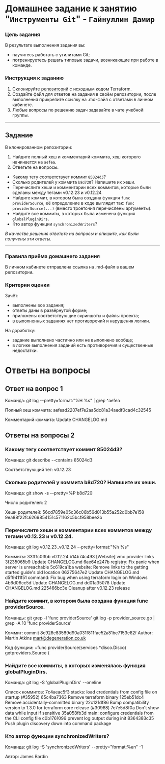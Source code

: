 # Домашнее задание к занятию "`Инструменты Git`" - `Гайнуллин Дамир`


### Цель задания

В результате выполнения задания вы:

* научитесь работать с утилитами Git;
* потренируетесь решать типовые задачи, возникающие при работе в команде. 

### Инструкция к заданию

1. Склонируйте [репозиторий](https://github.com/hashicorp/terraform) с исходным кодом Terraform.
2. Создайте файл для ответов на задания в своём репозитории, после выполнения прикрепите ссылку на .md-файл с ответами в личном кабинете.
3. Любые вопросы по решению задач задавайте в чате учебной группы.

------

## Задание

В клонированном репозитории:

1. Найдите полный хеш и комментарий коммита, хеш которого начинается на `aefea`.
2. Ответьте на вопросы.

* Какому тегу соответствует коммит `85024d3`?
* Сколько родителей у коммита `b8d720`? Напишите их хеши.
* Перечислите хеши и комментарии всех коммитов, которые были сделаны между тегами  v0.12.23 и v0.12.24.
* Найдите коммит, в котором была создана функция `func providerSource`, её определение в коде выглядит так: `func providerSource(...)` (вместо троеточия перечислены аргументы).
* Найдите все коммиты, в которых была изменена функция `globalPluginDirs`.
* Кто автор функции `synchronizedWriters`? 

*В качестве решения ответьте на вопросы и опишите, как были получены эти ответы.*

---

### Правила приёма домашнего задания

В личном кабинете отправлена ссылка на .md-файл в вашем репозитории.

### Критерии оценки

Зачёт:

* выполнены все задания;
* ответы даны в развёрнутой форме;
* приложены соответствующие скриншоты и файлы проекта;
* в выполненных заданиях нет противоречий и нарушения логики.

На доработку:

* задание выполнено частично или не выполнено вообще;
* в логике выполнения заданий есть противоречия и существенные недостатки.



# Ответы на вопросы

## Ответ на вопрос 1

Команда:
git log --pretty=format:"%H %s" | grep ^aefea

Полный хеш коммита:
aefead2207ef7e2aa5dc81a34aedf0cad4c32545

Комментарий коммита:
Update CHANGELOG.md

## Ответы на вопросы 2

### Какому тегу соответствует коммит 85024d3?

Команда:
git describe --contains 85024d3

Соответствующий тег:
v0.12.23

### Сколько родителей у коммита b8d720? Напишите их хеши.

Команда:
git show -s --pretty=%P b8d720

Число родителей:
2

Хеши родителей:
56cd7859e05c36c06b56d013b55a252d0bb7e158
9ea88f22fc6269854151c571162c5bcf958bee2b

### Перечислите хеши и комментарии всех коммитов между тегами v0.12.23 и v0.12.24.

Команда:
git log v0.12.23..v0.12.24 --pretty=format:"%h %s"

Коммиты:
33ff1c03bb v0.12.24
b14b74c493 [Website] vmc provider links
3f235065b9 Update CHANGELOG.md
6ae64e247b registry: Fix panic when server is unreachable
5c619ca1ba website: Remove links to the getting started guide's old location
06275647e2 Update CHANGELOG.md
d5f9411f51 command: Fix bug when using terraform login on Windows
4b6d06cc5d Update CHANGELOG.md
dd01a35078 Update CHANGELOG.md
225466bc3e Cleanup after v0.12.23 release

### Найдите коммит, в котором была создана функция func providerSource.

Команды:
git grep -l 'func providerSource'
git log -p provider_source.go | grep -A 10 'func providerSource'

Коммит:
commit 8c928e83589d90a031f811fae52a81be7153e82f
Author: Martin Atkins <mart@degeneration.co.uk>

Код функции:
+func providerSource(services *disco.Disco) getproviders.Source {

### Найдите все коммиты, в которых изменялась функция globalPluginDirs.

Команда:
git log -S 'globalPluginDirs' --oneline

Список коммитов:
7c4aeac5f3 stacks: load credentials from config file on startup (#35952)
65c4ba7363 Remove terraform binary
125eb51dc4 Remove accidentally-committed binary
22c121df86 Bump compatibility version to 1.3.0 for terraform core release (#30988)
7c7e5d8f0a Don't show data while input if sensitive
35a058fb3d main: configure credentials from the CLI config file
c0b1761096 prevent log output during init
8364383c35 Push plugin discovery down into command package

### Кто автор функции synchronizedWriters?

Команда:
git log -S 'synchronizedWriters' --pretty="format:%an" -1

Автор:
James Bardin
